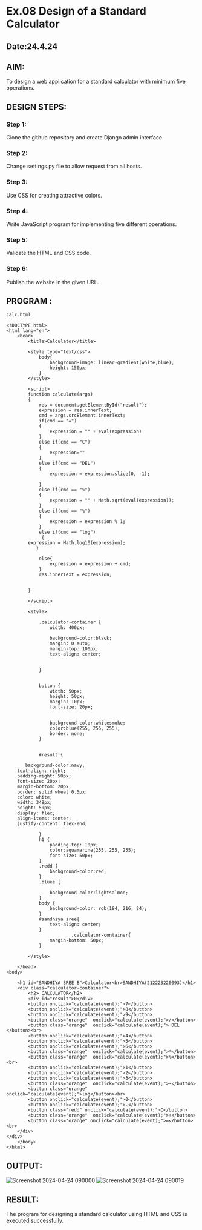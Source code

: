 # Ex.08 Design of a Standard Calculator
## Date:24.4.24

## AIM:
To design a web application for a standard calculator with minimum five operations.

## DESIGN STEPS:

### Step 1:
Clone the github repository and create Django admin interface.

### Step 2:
Change settings.py file to allow request from all hosts.

### Step 3:
Use CSS for creating attractive colors.

### Step 4:
Write JavaScript program for implementing five different operations.

### Step 5:
Validate the HTML and CSS code.

### Step 6:
Publish the website in the given URL.

## PROGRAM :
```
calc.html

<!DOCTYPE html>
<html lang="en">
    <head>
        <title>Calculator</title>
    
        <style type="text/css">
            body{
                background-image: linear-gradient(white,blue);
                height: 150px;                
            }
        </style>
        
        <script>
        function calculate(args)
        {
            res = document.getElementById("result");
            expression = res.innerText;
            cmd = args.srcElement.innerText;
            if(cmd == "=")
            {
                expression = "" + eval(expression)
            }
            else if(cmd == "C")
            {
                expression=""
            }
            else if(cmd == "DEL")
            {
                expression = expression.slice(0, -1);

            }
            else if(cmd == "%")
            {
                expression = "" + Math.sqrt(eval(expression));
            }
            else if(cmd == "%")
            {
                expression = expression % 1;
            }
            else if(cmd == "log")
             {
        expression = Math.log10(expression);
           }
       
            else{
                expression = expression + cmd;
            }
            res.innerText = expression;
            

        }
         
        </script>

        <style>
          
            .calculator-container {
                width: 400px;
                
                background-color:black;
                margin: 0 auto; 
                margin-top: 100px;
                text-align: center;

                
            }

           
            button {
                width: 50px;
                height: 50px;
                margin: 10px; 
                font-size: 20px; 
                
                
                background-color:whitesmoke;
                color:blue(255, 255, 255); 
                border: none;
            }

          
            #result {
                
       background-color:navy;
    text-align: right;
    padding-right: 50px;
    font-size: 20px;
    margin-bottom: 20px; 
    border: solid wheat 0.5px;
    color: white;
    width: 348px;
    height: 50px;
    display: flex;
    align-items: center;
    justify-content: flex-end;

            }
            h1 {
                padding-top: 10px;
                color:aquamarine(255, 255, 255);
                font-size: 50px;
            }
            .redd {
                background-color:red;
            }
            .bluee {
                
                background-color:lightsalmon;
            }
            body {
                background-color: rgb(184, 216, 24);
            }
            #sandhiya sree{
                text-align: center;
            }
                        .calculator-container{
                margin-bottom: 50px;
            }

        </style>

    </head>
<body>
   
    <h1 id="SANDHIYA SREE B">Calculator<br>SANDHIYA(212223220093)</h1>
    <div class="calculator-container">
        <h2> CALCULATOR</h2>
        <div id="result">0</div>
        <button onclick="calculate(event);">7</button>
        <button onclick="calculate(event);">8</button>
        <button onclick="calculate(event);">9</button>
        <button class="orange"  onclick="calculate(event);">/</button>
        <button class="orange"  onclick="calculate(event);"> DEL </button><br>
        <button onclick="calculate(event);">4</button>
        <button onclick="calculate(event);">5</button>
        <button onclick="calculate(event);">6</button>
        <button class="orange"  onclick="calculate(event);">*</button>
        <button class="orange"  onclick="calculate(event);">%</button><br>
        <button onclick="calculate(event);">1</button>
        <button onclick="calculate(event);">2</button>
        <button onclick="calculate(event);">3</button>
        <button class="orange"  onclick="calculate(event);">-</button>
        <button class="orange"  onclick="calculate(event);">log</button><br>
        <button onclick="calculate(event);">0</button>
        <button onclick="calculate(event);">.</button>
        <button class="redd" onclick="calculate(event);">C</button>
        <button class="orange"  onclick="calculate(event);">+</button>
        <button class="orange" onclick="calculate(event);">=</button><br>
    </div>
</div>
    </body>
</html>
```

## OUTPUT:
![Screenshot 2024-04-24 090000](https://github.com/Sandhniya/Calc/assets/151395890/500ade71-ecc4-40e6-b0e7-b022d2036984)
![Screenshot 2024-04-24 090019](https://github.com/Sandhniya/Calc/assets/151395890/01c1cda7-d7f4-4ad3-956b-fbd1394c51b3)



## RESULT:
The program for designing a standard calculator using HTML and CSS is executed successfully.
